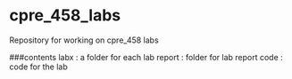# cpre_458_labs
Repository for working on cpre_458 labs

###contents
labx : a folder for each lab
	report : folder for lab report
	code : code for the lab

